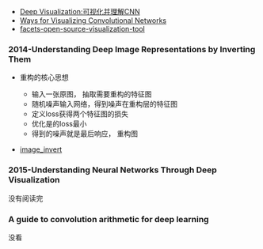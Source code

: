 * [Deep Visualization:可视化并理解CNN](https://zhuanlan.zhihu.com/p/24833574)* [Ways for Visualizing Convolutional Networks](https://buptldy.github.io/2016/09/25/2016-09-25-cnn_vis/)* [facets-open-source-visualization-tool](https://ai.googleblog.com/2017/07/facets-open-source-visualization-tool.html)### 2014-Understanding Deep Image Representations by Inverting Them* 重构的核心思想    * 输入一张原图， 抽取需要重构的特征图    * 随机噪声输入网络，得到噪声在重构层的特征图    * 定义loss获得两个特征图的损失    * 优化是的loss最小    * 得到的噪声就是最后响应， 重构图    * [image_invert](https://github.com/jbmpark/image_invert)### 2015-Understanding Neural Networks Through Deep Visualization没有阅读完### A guide to convolution arithmetic for deep learning 没看